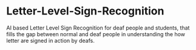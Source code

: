 # Letter-Level-Sign-Recognition
AI based Letter Level Sign Recognition for deaf people and students, that fills the gap between normal and deaf people in understanding the how letter are signed in action by deafs. 
